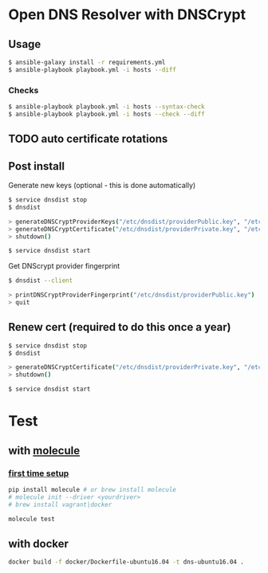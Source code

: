 # Open DNS Resolver with DNSCrypt

## Usage

```sh
$ ansible-galaxy install -r requirements.yml
$ ansible-playbook playbook.yml -i hosts --diff
```

### Checks
```sh
$ ansible-playbook playbook.yml -i hosts --syntax-check
$ ansible-playbook playbook.yml -i hosts --check --diff
```


## TODO auto certificate rotations

## Post install

Generate new keys (optional - this is done automatically)

```sh
$ service dnsdist stop
$ dnsdist

> generateDNSCryptProviderKeys("/etc/dnsdist/providerPublic.key", "/etc/dnsdist/providerPrivate.key")
> generateDNSCryptCertificate("/etc/dnsdist/providerPrivate.key", "/etc/dnsdist/resolver.cert", "/etc/dnsdist/resolver.key", 0, os.time(), os.time()+(365*86400))
> shutdown()

$ service dnsdist start
```

Get DNScrypt provider fingerprint

```sh
$ dnsdist --client

> printDNSCryptProviderFingerprint("/etc/dnsdist/providerPublic.key")
> quit
```

## Renew cert (required to do this once a year)

```sh 
$ service dnsdist stop
$ dnsdist

> generateDNSCryptCertificate("/etc/dnsdist/providerPrivate.key", "/etc/dnsdist/resolver.cert", "/etc/dnsdist/resolver.key", 0, os.time(), os.time()+(365*86400))
> shutdown()

$ service dnsdist start

```

# Test

## with [molecule](https://molecule.readthedocs.io/)

### [first time setup](https://molecule.readthedocs.io/en/master/usage.html)

```sh
pip install molecule # or brew install molecule
# molecule init --driver <yourdriver>
# brew install vagrant|docker
```

```sh
molecule test
```

## with docker

```sh
docker build -f docker/Dockerfile-ubuntu16.04 -t dns-ubuntu16.04 .
```
